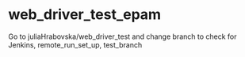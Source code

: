 # web_driver_test_epam
Go to  juliaHrabovska/web_driver_test and change branch to check for Jenkins, remote_run_set_up, test_branch
